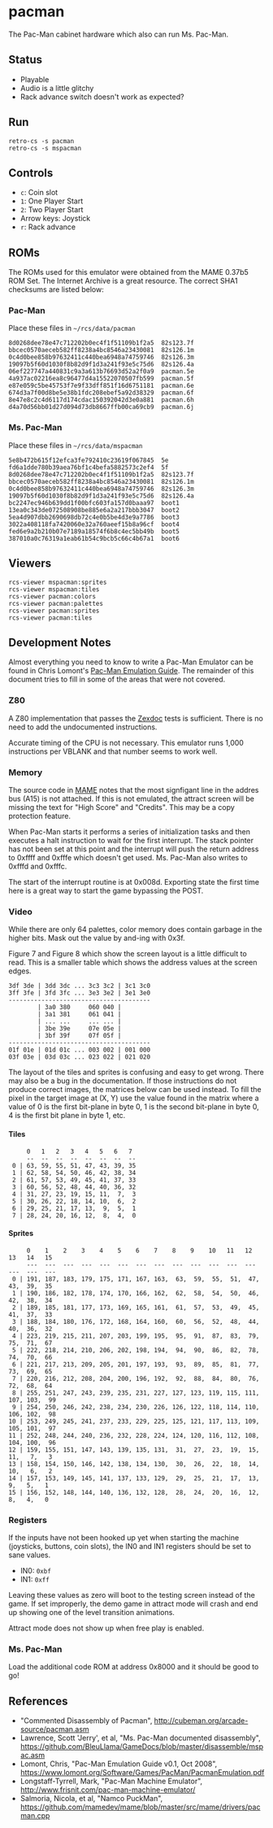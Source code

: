 # pacman
The Pac-Man cabinet hardware which also can run Ms. Pac-Man.

## Status

- Playable
- Audio is a little glitchy
- Rack advance switch doesn't work as expected?

## Run
```
retro-cs -s pacman
retro-cs -s mspacman
```

## Controls
- `c`: Coin slot
- `1`: One Player Start
- `2`: Two Player Start
- Arrow keys: Joystick
- `r`: Rack advance

## ROMs
The ROMs used for this emulator were obtained from the MAME 0.37b5 ROM Set. The Internet Archive is a great resource. The correct SHA1 checksums are listed below:

### Pac-Man
Place these files in `~/rcs/data/pacman`

```
8d0268dee78e47c712202b0ec4f1f51109b1f2a5  82s123.7f
bbcec0570aeceb582ff8238a4bc8546a23430081  82s126.1m
0c4d0bee858b97632411c440bea6948a74759746  82s126.3m
19097b5f60d1030f8b82d9f1d3a241f93e5c75d6  82s126.4a
06ef227747a440831c9a3a613b76693d52a2f0a9  pacman.5e
4a937ac02216ea8c96477d4a15522070507fb599  pacman.5f
e87e059c5be45753f7e9f33dff851f16d6751181  pacman.6e
674d3a7f00d8be5e38b1fdc208ebef5a92d38329  pacman.6f
8e47e8c2c4d6117d174cdac150392042d3e0a881  pacman.6h
d4a70d56bb01d27d094d73db8667ffb00ca69cb9  pacman.6j
```

### Ms. Pac-Man
Place these files in `~/rcs/data/mspacman`

```
5e8b472b615f12efca3fe792410c23619f067845  5e
fd6a1dde780b39aea76bf1c4befa5882573c2ef4  5f
8d0268dee78e47c712202b0ec4f1f51109b1f2a5  82s123.7f
bbcec0570aeceb582ff8238a4bc8546a23430081  82s126.1m
0c4d0bee858b97632411c440bea6948a74759746  82s126.3m
19097b5f60d1030f8b82d9f1d3a241f93e5c75d6  82s126.4a
bc2247ec946b639dd1f00bfc603fa157d0baaa97  boot1
13ea0c343de072508908be885e6a2a217bbb3047  boot2
5ea4d907dbb2690698db72c4e0b5be4d3e9a7786  boot3
3022a408118fa7420060e32a760aeef15b8a96cf  boot4
fed6e9a2b210b07e7189a18574f6b8c4ec5bb49b  boot5
387010a0c76319a1eab61b54c9bcb5c66c4b67a1  boot6
```

## Viewers
```
rcs-viewer mspacman:sprites
rcs-viewer mspacman:tiles
rcs-viewer pacman:colors
rcs-viewer pacman:palettes
rcs-viewer pacman:sprites
rcs-viewer pacman:tiles
```

## Development Notes
Almost everything you need to know to write a Pac-Man Emulator can be found in Chris Lomont's [Pac-Man Emulation Guide](https://www.lomont.org/Software/Games/PacMan/PacmanEmulation.pdf). The remainder of this document tries to fill in some of the areas that were not covered.

### Z80
A Z80 implementation that passes the [Zexdoc](http://mdfs.net/Software/Z80/Exerciser/) tests is sufficient. There is no need to add the undocumented instructions.

Accurate timing of the CPU is not necessary. This emulator runs 1,000 instructions per VBLANK and that number seems to work well.

### Memory
The source code in [MAME](https://github.com/mamedev/mame/blob/master/src/mame/drivers/pacman.cpp) notes that the most signfigant line in the addres bus (A15) is not attached. If this is not emulated, the attract screen will be missing the text for "High Score" and "Credits". This may be a copy protection feature.

When Pac-Man starts it performs a series of initialization tasks and then executes a halt instruction to wait for the first interrupt. The stack pointer has not been set at this point and the interrupt will push the return address to 0xffff and 0xfffe which doesn't get used. Ms. Pac-Man also writes to 0xfffd and 0xfffc.

The start of the interrupt routine is at 0x008d. Exporting state the first time here is a great way to start the game bypassing the POST.

### Video
While there are only 64 palettes, color memory does contain garbage in the higher bits. Mask out the value by and-ing with 0x3f.

Figure 7 and Figure 8 which show the screen layout is a little difficult to read. This is a smaller table which shows the address values at the screen edges.

```
3df 3de | 3dd 3dc ... 3c3 3c2 | 3c1 3c0
3ff 3fe | 3fd 3fc ... 3e3 3e2 | 3e1 3e0
---------------------------------------
        | 3a0 380     060 040 |
        | 3a1 381     061 041 |
        | ... ...     ... ... |
        | 3be 39e     07e 05e |
        | 3bf 39f     07f 05f |
---------------------------------------
01f 01e | 01d 01c ... 003 002 | 001 000
03f 03e | 03d 03c ... 023 022 | 021 020
```

The layout of the tiles and sprites is confusing and easy to get wrong. There may also be a bug in the documentation. If those instructions do not produce correct images, the matrices below can be used instead. To fill the pixel in the target image at (X, Y) use the value found in the matrix where a value of 0 is the first bit-plane in byte 0, 1 is the second bit-plane in byte 0, 4 is the first bit plane in byte 1, etc.

#### Tiles
```
     0   1   2   3   4   5   6   7
     --  --  --  --  --  --  --  --
 0 | 63, 59, 55, 51, 47, 43, 39, 35
 1 | 62, 58, 54, 50, 46, 42, 38, 34
 2 | 61, 57, 53, 49, 45, 41, 37, 33
 3 | 60, 56, 52, 48, 44, 40, 36, 32
 4 | 31, 27, 23, 19, 15, 11,  7,  3
 5 | 30, 26, 22, 18, 14, 10,  6,  2
 6 | 29, 25, 21, 17, 13,  9,  5,  1
 7 | 28, 24, 20, 16, 12,  8,  4,  0
```
#### Sprites
```
     0    1    2    3    4    5    6    7    8    9    10   11   12   13   14   15
     ---  ---  ---  ---  ---  ---  ---  ---  ---  ---  ---  ---  ---  ---  ---  ---
 0 | 191, 187, 183, 179, 175, 171, 167, 163,  63,  59,  55,  51,  47,  43,  39,  35
 1 | 190, 186, 182, 178, 174, 170, 166, 162,  62,  58,  54,  50,  46,  42,  38,  34
 2 | 189, 185, 181, 177, 173, 169, 165, 161,  61,  57,  53,  49,  45,  41,  37,  33
 3 | 188, 184, 180, 176, 172, 168, 164, 160,  60,  56,  52,  48,  44,  40,  36,  32
 4 | 223, 219, 215, 211, 207, 203, 199, 195,  95,  91,  87,  83,  79,  75,  71,  67
 5 | 222, 218, 214, 210, 206, 202, 198, 194,  94,  90,  86,  82,  78,  74,  70,  66
 6 | 221, 217, 213, 209, 205, 201, 197, 193,  93,  89,  85,  81,  77,  73,  69,  65
 7 | 220, 216, 212, 208, 204, 200, 196, 192,  92,  88,  84,  80,  76,  72,  68,  64
 8 | 255, 251, 247, 243, 239, 235, 231, 227, 127, 123, 119, 115, 111, 107, 103,  99
 9 | 254, 250, 246, 242, 238, 234, 230, 226, 126, 122, 118, 114, 110, 106, 102,  98
10 | 253, 249, 245, 241, 237, 233, 229, 225, 125, 121, 117, 113, 109, 105, 101,  97
11 | 252, 248, 244, 240, 236, 232, 228, 224, 124, 120, 116, 112, 108, 104, 100,  96
12 | 159, 155, 151, 147, 143, 139, 135, 131,  31,  27,  23,  19,  15,  11,   7,   3
13 | 158, 154, 150, 146, 142, 138, 134, 130,  30,  26,  22,  18,  14,  10,   6,   2
14 | 157, 153, 149, 145, 141, 137, 133, 129,  29,  25,  21,  17,  13,   9,   5,   1
15 | 156, 152, 148, 144, 140, 136, 132, 128,  28,  24,  20,  16,  12,   8,   4,   0
```

### Registers

If the inputs have not been hooked up yet when starting the machine (joysticks, buttons, coin slots), the IN0 and IN1 registers should be set to sane values.

- IN0: `0xbf`
- IN1: `0xff`

Leaving these values as zero will boot to the testing screen instead of the game. If set improperly, the demo game in attract mode will crash and end up showing one of the level transition animations.

Attract mode does not show up when free play is enabled.

### Ms. Pac-Man
Load the additional code ROM at address 0x8000 and it should be good to go!

## References
- "Commented Disassembly of Pacman", http://cubeman.org/arcade-source/pacman.asm
- Lawrence, Scott 'Jerry', et al, "Ms. Pac-Man documented disassembly", https://github.com/BleuLlama/GameDocs/blob/master/disassemble/mspac.asm
- Lomont, Chris, "Pac-Man Emulation Guide v0.1, Oct 2008", https://www.lomont.org/Software/Games/PacMan/PacmanEmulation.pdf
- Longstaff-Tyrrell, Mark, "Pac-Man Machine Emulator", http://www.frisnit.com/pac-man-machine-emulator/
- Salmoria, Nicola, et al, "Namco PuckMan", https://github.com/mamedev/mame/blob/master/src/mame/drivers/pacman.cpp


